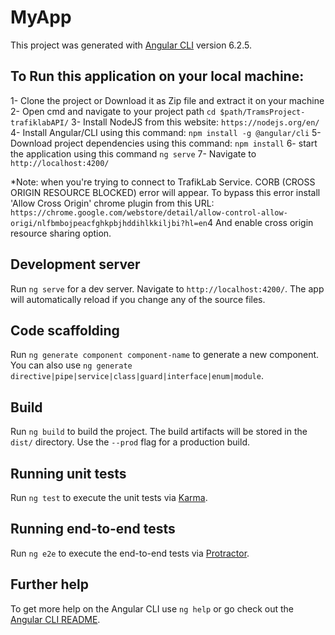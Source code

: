 # MyApp

This project was generated with [Angular CLI](https://github.com/angular/angular-cli) version 6.2.5.

## To Run this application on your local machine:

1- Clone the project or Download it as Zip file and extract it on your machine
2- Open cmd and navigate to your project path `cd $path/TramsProject-trafiklabAPI/`
3- Install NodeJS from this website: `https://nodejs.org/en/`
4- Install Angular/CLI using this command: `npm install -g @angular/cli`
5- Download project dependencies using this command: `npm install`
6- start the application using this command `ng serve`
7- Navigate to `http://localhost:4200/`

*Note: when you're trying to connect to TrafikLab Service. CORB (CROSS ORIGIN RESOURCE BLOCKED) error will appear. 
To bypass this error install 'Allow Cross Origin' chrome plugin from this URL: `https://chrome.google.com/webstore/detail/allow-control-allow-origi/nlfbmbojpeacfghkpbjhddihlkkiljbi?hl=en`4
And enable cross origin resource sharing option. 


## Development server

Run `ng serve` for a dev server. Navigate to `http://localhost:4200/`. The app will automatically reload if you change any of the source files.

## Code scaffolding

Run `ng generate component component-name` to generate a new component. You can also use `ng generate directive|pipe|service|class|guard|interface|enum|module`.

## Build

Run `ng build` to build the project. The build artifacts will be stored in the `dist/` directory. Use the `--prod` flag for a production build.

## Running unit tests

Run `ng test` to execute the unit tests via [Karma](https://karma-runner.github.io).

## Running end-to-end tests

Run `ng e2e` to execute the end-to-end tests via [Protractor](http://www.protractortest.org/).

## Further help

To get more help on the Angular CLI use `ng help` or go check out the [Angular CLI README](https://github.com/angular/angular-cli/blob/master/README.md).
